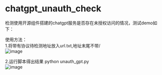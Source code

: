# chatgpt_unauth_check
检测使用开源组件搭建的chatgpt服务是否存在未授权访问的情况，测试demo如下：

使用方法：<br>
1.将带有协议待检测地址放入url.txt,地址末尾不带/ <br>
![image](https://github.com/cpkkcb/chatgpt_unauth_check/assets/31617622/f78e5915-569f-4a62-b527-9e22d727739c)<br>

2.运行脚本得出结果 python unauth_gpt.py  <br>
![image](https://github.com/cpkkcb/chatgpt_unauth_check/assets/31617622/49369ec2-a9f6-4af2-9ace-ac128cb7a25d)



